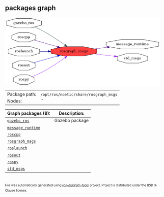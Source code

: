 <!--
File was automatically generated using 'ros-diagram-tools' project.
Project is distributed under the BSD 3-Clause license.
-->

## packages graph

[![rosgraph_msgs](rosgraph_msgs.png "rosgraph_msgs")](rosgraph_msgs.png)

|     |     |
| --- | --- |
| Package path: | `/opt/ros/noetic/share/rosgraph_msgs` |
| Nodes: | `` |


| Graph packages (8): | Description: |
| ------------------- | ------------ |
| [`gazebo_ros`](gazebo_ros.md) | Gazebo package |
| [`message_runtime`](message_runtime.md) |  |
| [`roscpp`](roscpp.md) |  |
| [`rosgraph_msgs`](rosgraph_msgs.md) |  |
| [`roslaunch`](roslaunch.md) |  |
| [`rosout`](rosout.md) |  |
| [`rospy`](rospy.md) |  |
| [`std_msgs`](std_msgs.md) |  |


</br>
<font size="1">
File was automatically generated using <a href="https://github.com/anetczuk/ros-diagram-tools"><i>ros-diagram-tools</i></a> project.
Project is distributed under the BSD 3-Clause license.
</font>
